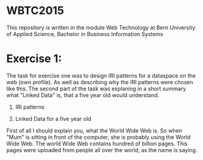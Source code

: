 # WBTC2015
This repository is written in the module Web Technology at Bern University of Applied Science, Bachelor in Business Information Systems 

# Exercise 1:

The task for exercise one was to design IRI patterns for a dataspace on the web (own profile). As well as describing why the IRI patterns were chosen like this. 
The second part of the task was explaning in a short summary what "Linked Data" is, that a five year old would understand. 

1. IRI patterns 


2. Linked Data for a five year old 

First of all I should explain you, what the World Wide Web is. So when "Mum" is sitting in front of the computer, she is probably using the World Wide Web. The world Wide Web contains hundred of billion pages. This pages were uploaded from people all over the world, as the name is saying.  






